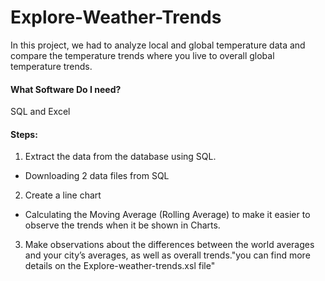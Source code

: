 # Explore-Weather-Trends
In this project, we had to analyze local and global temperature data and compare the temperature trends where you live to overall global temperature trends.
#### What Software Do I need?
SQL and Excel

#### Steps:
1. Extract the data from the database using SQL.
* Downloading 2 data files from SQL 
2. Create a line chart
* Calculating the Moving Average (Rolling Average) to make it easier to observe the trends when it be shown in Charts.
3. Make observations about the differences between the world averages and your city’s averages, as well as overall trends."you can find more details on the Explore-weather-trends.xsl file"

